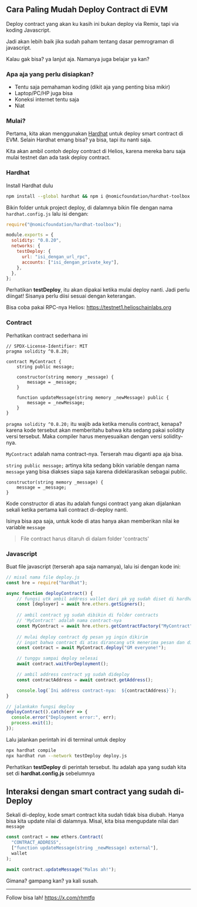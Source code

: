 ## Cara Paling Mudah Deploy Contract di EVM
Deploy contract yang akan ku kasih ini bukan deploy via Remix, tapi via koding Javascript.

Jadi akan lebih baik jika sudah paham tentang dasar pemrograman di javascript.

Kalau gak bisa? ya lanjut aja. Namanya juga belajar ya kan?

### Apa aja yang perlu disiapkan?
- Tentu saja pemahaman koding (dikit aja yang penting bisa mikir)
- Laptop/PC/HP juga bisa
- Koneksi internet tentu saja
- Niat

### Mulai? 
Pertama, kita akan menggunakan [Hardhat](https://hardhat.org/) untuk deploy smart contract di EVM. Selain Hardhat emang bisa? ya bisa, tapi itu nanti saja.

Kita akan ambil contoh deploy contract di Helios, karena mereka baru saja mulai testnet dan ada task deploy contract.
### Hardhat
Install Hardhat dulu
```bash
npm install --global hardhat && npm i @nomicfoundation/hardhat-toolbox
```
Bikin folder untuk project deploy, di dalamnya bikin file dengan nama `hardhat.config.js` lalu isi dengan:
```javascript
require("@nomicfoundation/hardhat-toolbox");

module.exports = {
  solidity: "0.8.20",
  networks: {
    testDeploy: {
      url: "isi_dengan_url_rpc",
      accounts: ["isi_dengan_private_key"],
    },
  },
};
```
Perhatikan **testDeploy**, itu akan dipakai ketika mulai deploy nanti. Jadi perlu diingat! Sisanya perlu diisi sesuai dengan keterangan.

Bisa coba pakai RPC-nya Helios: https://testnet1.helioschainlabs.org

### Contract
Perhatikan contract sederhana ini
```solidity
// SPDX-License-Identifier: MIT
pragma solidity ^0.8.20;

contract MyContract {
    string public message;

    constructor(string memory _message) {
        message = _message;
    }

    function updateMessage(string memory _newMessage) public {
        message = _newMessage;
    }
}
```
`pragma solidity ^0.8.20;` itu wajib ada ketika menulis contract, kenapa? karena kode tersebut akan memberitahu bahwa kita sedang pakai solidity versi tersebut. Maka compiler harus menyesuaikan dengan versi solidity-nya.

`MyContract` adalah nama contract-nya. Terserah mau diganti apa aja bisa.

`string public message;` artinya kita sedang bikin variable dengan nama `message` yang bisa diakses siapa saja karena dideklarasikan sebagai public.

```
constructor(string memory _message) {
	message = _message;
}
```
Kode constructor di atas itu adalah fungsi contract yang akan dijalankan sekali ketika pertama kali contract di-deploy nanti. 

Isinya bisa apa saja, untuk kode di atas hanya akan memberikan nilai ke variable `message`

> File contract harus ditaruh di dalam folder 'contracts'
### Javascript
Buat file javascript (terserah apa saja namanya), lalu isi dengan kode ini:

```javascript
// misal nama file deploy.js
const hre = require("hardhat");

async function deployContract() {
	// fungsi utk ambil address wallet dari pk yg sudah diset di hardhat.config.js
	const [deployer] = await hre.ethers.getSigners();
	
	// ambil contract yg sudah dibikin di folder contracts
	// 'MyContract' adalah nama contract-nya
	const MyContract = await hre.ethers.getContractFactory("MyContract");
	
	// mulai deploy contract dg pesan yg ingin dikirim
	// ingat bahwa contract di atas dirancang utk menerima pesan dan diset ke variable 'message' di contract
	const contract = await MyContract.deploy("GM everyone!");

	// tunggu sampai deploy selesai
	await contract.waitForDeployment();

	// ambil address contract yg sudah dideploy
	const contractAddress = await contract.getAddress();

	console.log(`Ini address contract-nya:  ${contractAddress}`); 
}

// jalankakn fungsi deploy
deployContract().catch(err => {
  console.error("Deployment error:", err);
  process.exit(1);
});
```

Lalu jalankan perintah ini di terminal untuk deploy
```bash
npx hardhat compile
npx hardhat run --network testDeploy deploy.js
```

Perhatikan **testDeploy** di perintah tersebut. Itu adalah apa yang sudah kita set di **hardhat.config.js** sebelumnya

## Interaksi dengan smart contract yang sudah di-Deploy
Sekali di-deploy, kode smart contract kita sudah tidak bisa diubah. Hanya bisa kita update nilai di dalamnya. Misal, kita bisa mengupdate nilai dari `message`

```javascript
const contract = new ethers.Contract(
  "CONTRACT_ADDRESS",
  ["function updateMessage(string _newMessage) external"],
  wallet
);

await contract.updateMessage("Malas ah!");
```

Gimana? gampang kan? ya kali susah.

------
Follow bisa lah! https://x.com/rhmtfq

